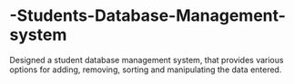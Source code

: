 # -Students-Database-Management-system
Designed a student database management system, that provides various options for adding, removing, sorting and manipulating the data entered. 
